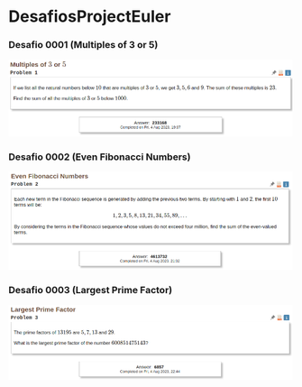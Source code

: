 # DesafiosProjectEuler

### Desafio 0001 (Multiples of 3 or 5)

![](Desafio0001/desafio0001.png)

### Desafio 0002 (Even Fibonacci Numbers)

![](Desafio0002/desafio0002.png)

### Desafio 0003 (Largest Prime Factor)

![](Desafio0003/desafio0003.png)
